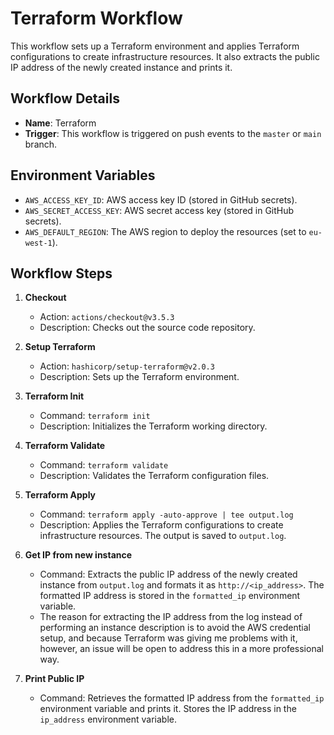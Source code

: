 # Terraform Workflow

This workflow sets up a Terraform environment and applies Terraform configurations to create infrastructure resources. It also extracts the public IP address of the newly created instance and prints it.

## Workflow Details

- **Name**: Terraform
- **Trigger**: This workflow is triggered on push events to the `master` or `main` branch.

## Environment Variables

- `AWS_ACCESS_KEY_ID`: AWS access key ID (stored in GitHub secrets).
- `AWS_SECRET_ACCESS_KEY`: AWS secret access key (stored in GitHub secrets).
- `AWS_DEFAULT_REGION`: The AWS region to deploy the resources (set to `eu-west-1`).

## Workflow Steps

1. **Checkout**
   - Action: `actions/checkout@v3.5.3`
   - Description: Checks out the source code repository.

2. **Setup Terraform**
   - Action: `hashicorp/setup-terraform@v2.0.3`
   - Description: Sets up the Terraform environment.

3. **Terraform Init**
   - Command: `terraform init`
   - Description: Initializes the Terraform working directory.

4. **Terraform Validate**
   - Command: `terraform validate`
   - Description: Validates the Terraform configuration files.

5. **Terraform Apply**
   - Command: `terraform apply -auto-approve | tee output.log`
   - Description: Applies the Terraform configurations to create infrastructure resources. The output is saved to `output.log`.

6. **Get IP from new instance**
   - Command: Extracts the public IP address of the newly created instance from `output.log` and formats it as `http://<ip_address>`. The formatted IP address is stored in the `formatted_ip` environment variable.
   -   The reason for extracting the IP address from the log instead of performing an instance description is to avoid the AWS credential setup, and because Terraform was giving me problems with it, however, an issue will be open to address this in a more professional way.

7. **Print Public IP**
   - Command: Retrieves the formatted IP address from the `formatted_ip` environment variable and prints it. Stores the IP address in the `ip_address` environment variable.
